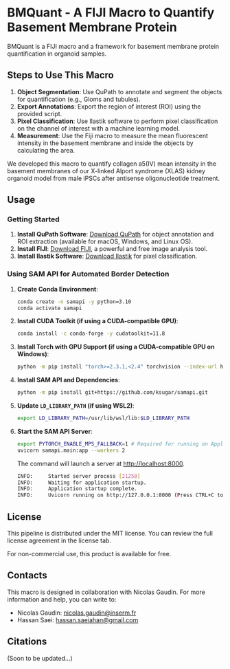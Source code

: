 # BMQuant - A FIJI Macro to Quantify Basement Membrane Protein

BMQuant is a FIJI macro and a framework for basement membrane protein quantification in organoid samples.

## Steps to Use This Macro

1. **Object Segmentation**: Use QuPath to annotate and segment the objects for quantification (e.g., Gloms and tubules).
2. **Export Annotations**: Export the region of interest (ROI) using the provided script.
3. **Pixel Classification**: Use Ilastik software to perform pixel classification on the channel of interest with a machine learning model.
4. **Measurement**: Use the Fiji macro to measure the mean fluorescent intensity in the basement membrane and inside the objects by calculating the area.

We developed this macro to quantify collagen a5(IV) mean intensity in the basement membranes of our X-linked Alport syndrome (XLAS) kidney organoid model from male iPSCs after antisense oligonucleotide treatment.

## Usage

### Getting Started

1. **Install QuPath Software**: [Download QuPath](https://qupath.github.io/) for object annotation and ROI extraction (available for macOS, Windows, and Linux OS).
2. **Install FIJI**: [Download FIJI](https://imagej.net/software/fiji/downloads), a powerful and free image analysis tool.
3. **Install Ilastik Software**: [Download Ilastik](https://www.ilastik.org/download) for pixel classification.

### Using SAM API for Automated Border Detection

1. **Create Conda Environment**:
    ```bash
    conda create -n samapi -y python=3.10
    conda activate samapi
    ```

2. **Install CUDA Toolkit (if using a CUDA-compatible GPU)**:
    ```bash
    conda install -c conda-forge -y cudatoolkit=11.8
    ```

3. **Install Torch with GPU Support (if using a CUDA-compatible GPU on Windows)**:
    ```bash
    python -m pip install "torch>=2.3.1,<2.4" torchvision --index-url https://download.pytorch.org/whl/cu118
    ```

4. **Install SAM API and Dependencies**:
    ```bash
    python -m pip install git+https://github.com/ksugar/samapi.git
    ```

5. **Update `LD_LIBRARY_PATH` (if using WSL2)**:
    ```bash
    export LD_LIBRARY_PATH=/usr/lib/wsl/lib:$LD_LIBRARY_PATH
    ```

6. **Start the SAM API Server**:
    ```bash
    export PYTORCH_ENABLE_MPS_FALLBACK=1 # Required for running on Apple silicon
    uvicorn samapi.main:app --workers 2
    ```

    The command will launch a server at [http://localhost:8000](http://localhost:8000).
    ```bash
    INFO:     Started server process [21258]
    INFO:     Waiting for application startup.
    INFO:     Application startup complete.
    INFO:     Uvicorn running on http://127.0.0.1:8000 (Press CTRL+C to quit)
    ```

## License

This pipeline is distributed under the MIT license. You can review the full license agreement in the license tab.

For non-commercial use, this product is available for free.

## Contacts

This macro is designed in collaboration with Nicolas Gaudin. For more information and help, you can write to:

- Nicolas Gaudin: nicolas.gaudin@inserm.fr
- Hassan Saei: hassan.saeiahan@gmail.com

## Citations

(Soon to be updated...)